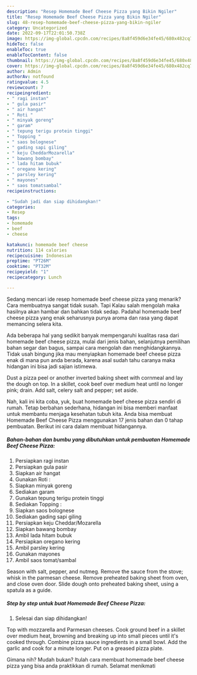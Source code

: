 ```yaml
---
description: "Resep Homemade Beef Cheese Pizza yang Bikin Ngiler"
title: "Resep Homemade Beef Cheese Pizza yang Bikin Ngiler"
slug: 48-resep-homemade-beef-cheese-pizza-yang-bikin-ngiler
category: Uncategorized
date: 2022-09-17T22:01:50.738Z
image: https://img-global.cpcdn.com/recipes/8a8f459d6e34fe45/680x482cq70/homemade-beef-cheese-pizza-foto-resep-utama.jpg
hideToc: false
enableToc: true
enableTocContent: false
thumbnail: https://img-global.cpcdn.com/recipes/8a8f459d6e34fe45/680x482cq70/homemade-beef-cheese-pizza-foto-resep-utama.jpg
cover: https://img-global.cpcdn.com/recipes/8a8f459d6e34fe45/680x482cq70/homemade-beef-cheese-pizza-foto-resep-utama.jpg
author: Admin
authorAv: notfound
ratingvalue: 4.5
reviewcount: 7
recipeingredient:
- " ragi instan"
- " gula pasir"
- " air hangat"
- " Roti "
- " minyak goreng"
- " garam"
- " tepung terigu protein tinggi"
- " Topping "
- " saos bolognese"
- " gading sapi giling"
- " keju CheddarMozarella"
- " bawang bombay"
- " lada hitam bubuk"
- " oregano kering"
- " parsley kering"
- " mayones"
- " saos tomatsambal"
recipeinstructions:

- "Sudah jadi dan siap dihidangkan!"
categories:
- Resep
tags:
- homemade
- beef
- cheese

katakunci: homemade beef cheese 
nutrition: 114 calories
recipecuisine: Indonesian
preptime: "PT26M"
cooktime: "PT32M"
recipeyield: "1"
recipecategory: Lunch

---
```



Sedang mencari ide resep homemade beef cheese pizza yang menarik? Cara membuatnya sangat tidak susah. Tapi Kalau salah mengolah maka hasilnya akan hambar dan bahkan tidak sedap. Padahal homemade beef cheese pizza yang enak seharusnya punya aroma dan rasa yang dapat memancing selera kita.


Ada beberapa hal yang sedikit banyak mempengaruhi kualitas rasa dari homemade beef cheese pizza, mulai dari jenis bahan, selanjutnya pemilihan bahan segar dan bagus, sampai cara mengolah dan menghidangkannya. Tidak usah bingung jika mau menyiapkan homemade beef cheese pizza enak di mana pun anda berada, karena asal sudah tahu caranya maka hidangan ini bisa jadi sajian istimewa.

Dust a pizza peel or another inverted baking sheet with cornmeal and lay the dough on top. In a skillet, cook beef over medium heat until no longer pink; drain. Add salt, celery salt and pepper; set aside.


Nah, kali ini kita coba, yuk, buat homemade beef cheese pizza sendiri di rumah. Tetap berbahan sederhana, hidangan ini bisa memberi manfaat untuk membantu menjaga kesehatan tubuh kita. Anda bisa membuat Homemade Beef Cheese Pizza menggunakan 17 jenis bahan dan 0 tahap pembuatan. Berikut ini cara dalam membuat hidangannya.

<!--inarticleads1-->

##### Bahan-bahan dan bumbu yang dibutuhkan untuk pembuatan Homemade Beef Cheese Pizza:

1. Persiapkan  ragi instan
1. Persiapkan  gula pasir
1. Siapkan  air hangat
1. Gunakan  Roti :
1. Siapkan  minyak goreng
1. Sediakan  garam
1. Gunakan  tepung terigu protein tinggi
1. Sediakan  Topping :
1. Siapkan  saos bolognese
1. Sediakan  gading sapi giling
1. Persiapkan  keju Cheddar/Mozarella
1. Siapkan  bawang bombay
1. Ambil  lada hitam bubuk
1. Persiapkan  oregano kering
1. Ambil  parsley kering
1. Gunakan  mayones
1. Ambil  saos tomat/sambal


Season with salt, pepper, and nutmeg. Remove the sauce from the stove; whisk in the parmesan cheese. Remove preheated baking sheet from oven, and close oven door. Slide dough onto preheated baking sheet, using a spatula as a guide. 

<!--inarticleads2-->

##### Step by step untuk buat Homemade Beef Cheese Pizza:


1. Selesai dan siap dihidangkan!

Top with mozzarella and Parmesan cheeses. Cook ground beef in a skillet over medium heat, browning and breaking up into small pieces until it&#39;s cooked through. Combine pizza sauce ingredients in a small bowl. Add the garlic and cook for a minute longer. Put on a greased pizza plate. 

Gimana nih? Mudah bukan? Itulah cara membuat homemade beef cheese pizza yang bisa anda praktikkan di rumah. Selamat menikmati
